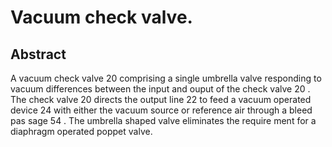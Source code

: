 # Vacuum check valve.

## Abstract
A vacuum check valve 20 comprising a single umbrella valve responding to vacuum differences between the input and ouput of the check valve 20 . The check valve 20 directs the output line 22 to feed a vacuum operated device 24 with either the vacuum source or reference air through a bleed pas sage 54 . The umbrella shaped valve eliminates the require ment for a diaphragm operated poppet valve.
